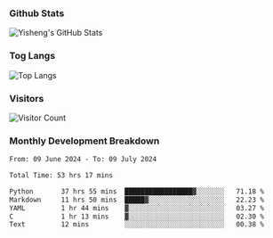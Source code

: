 ### Github Stats
![Yisheng's GitHub Stats](https://github-readme-stats-9qabuvhk1-gongyisheng.vercel.app/api?username=gongyisheng&count_private=true&show_icons=true)
### Tog Langs
![Top Langs](https://github-readme-stats-9qabuvhk1-gongyisheng.vercel.app/api/top-langs/?username=gongyisheng&layout=compact)
### Visitors
![Visitor Count](https://profile-counter.glitch.me/gongyisheng/count.svg)
### Monthly Development Breakdown
<!--START_SECTION:waka-->

```txt
From: 09 June 2024 - To: 09 July 2024

Total Time: 53 hrs 17 mins

Python       37 hrs 55 mins  █████████████████▓░░░░░░░   71.18 %
Markdown     11 hrs 50 mins  █████▓░░░░░░░░░░░░░░░░░░░   22.23 %
YAML         1 hr 44 mins    ▓░░░░░░░░░░░░░░░░░░░░░░░░   03.27 %
C            1 hr 13 mins    ▓░░░░░░░░░░░░░░░░░░░░░░░░   02.30 %
Text         12 mins         ░░░░░░░░░░░░░░░░░░░░░░░░░   00.38 %
```

<!--END_SECTION:waka-->
